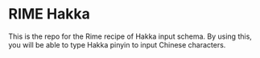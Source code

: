 # RIME Hakka

This is the repo for the Rime recipe of Hakka input schema. By using this, you will be able to type Hakka pinyin to input Chinese characters.
